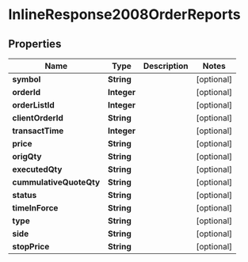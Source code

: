 # InlineResponse2008OrderReports

## Properties
Name | Type | Description | Notes
------------ | ------------- | ------------- | -------------
**symbol** | **String** |  |  [optional]
**orderId** | **Integer** |  |  [optional]
**orderListId** | **Integer** |  |  [optional]
**clientOrderId** | **String** |  |  [optional]
**transactTime** | **Integer** |  |  [optional]
**price** | **String** |  |  [optional]
**origQty** | **String** |  |  [optional]
**executedQty** | **String** |  |  [optional]
**cummulativeQuoteQty** | **String** |  |  [optional]
**status** | **String** |  |  [optional]
**timeInForce** | **String** |  |  [optional]
**type** | **String** |  |  [optional]
**side** | **String** |  |  [optional]
**stopPrice** | **String** |  |  [optional]
